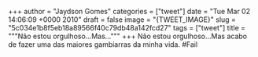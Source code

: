 
+++
author = "Jaydson Gomes"
categories = ["tweet"]
date = "Tue Mar 02 14:06:09 +0000 2010"
draft = false
image = "{TWEET_IMAGE}"
slug = "5c034e1b8f5eb18a89566f40c79db48a142fcd27"
tags = ["tweet"]
title = """Não estou orgulhoso...Mas..."""
+++
Não estou orgulhoso...Mas acabo de fazer uma das maiores gambiarras da minha vida. #Fail
